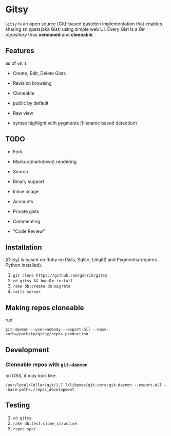 # Gitsy

`Gitsy` is an open source [Git]-based pastebin implementation that enables sharing snippets(aka Gist) using simple web UI.
Every Gist is a *Git repository* thus **versioned** and **cloneable**.

## Features

as of `v0.1`

- Create, Edit, Delete Gists
- Revision browsing
- Cloneable
- public by default
- Raw view

- syntax highlight with pygments (filename based detection)

## TODO

- Fork
- Markup(markdown) rendering
- Search
- Binary support
- Inline image

- Accounts
- Private gists
- Commenting
- "Code Review"

## Installation

[Gitsy] is based on Ruby on Rails, Sqlite, Libgit2 and Pygments(requires Python installed).


1. `git clone https://github.com/gmarik/gitsy` 
2. `cd gitsy && bundle install`
3. `rake db:create db:migrate`
4. `rails server`

## Making repos cloneable

run

    git-daemon --user=nobody --export-all --base-path=/path/to/gitsy/repos_production


## Development

### Cloneable repos with `git-daemon`

on OSX, it may look like:

    /usr/local/Cellar/git/1.7.7/libexec/git-core/git-daemon --export-all --base-path=./repos_development


## Testing

1. `cd gitsy`
2. `rake db:test:clone_structure`
3. `rspec spec`

